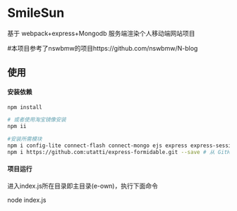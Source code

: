 # SmileSun

基于 webpack+express+Mongodb 服务端渲染个人移动端网站项目

#本项目参考了nswbmw的项目https://github.com/nswbmw/N-blog

## 使用

#### 安装依赖

```bash
npm install

# 或者使用淘宝镜像安装
npm ii

#安装所需模块
npm i config-lite connect-flash connect-mongo ejs express express-session marked moment mongolass objectid-to-timestamp sha1 winston express-winston --save
npm i https://github.com:utatti/express-formidable.git --save # 从 GitHub 安装 express-formidable 最新版，v1.0.0 有 bug
```
#### 项目运行
进入index.js所在目录即主目录(e-own)，执行下面命令

node index.js
``` 
